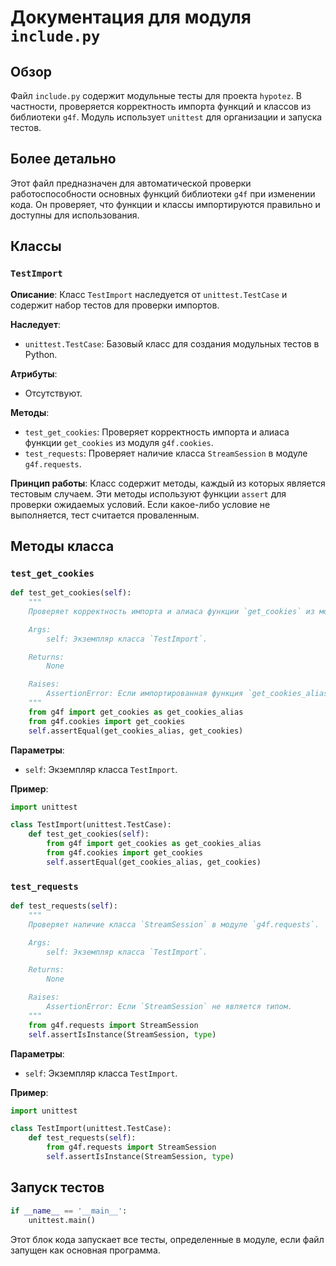 # Документация для модуля `include.py`

## Обзор

Файл `include.py` содержит модульные тесты для проекта `hypotez`. В частности, проверяется корректность импорта функций и классов из библиотеки `g4f`. Модуль использует `unittest` для организации и запуска тестов.

## Более детально

Этот файл предназначен для автоматической проверки работоспособности основных функций библиотеки `g4f` при изменении кода. Он проверяет, что функции и классы импортируются правильно и доступны для использования.

## Классы

### `TestImport`

**Описание**: Класс `TestImport` наследуется от `unittest.TestCase` и содержит набор тестов для проверки импортов.

**Наследует**:
- `unittest.TestCase`: Базовый класс для создания модульных тестов в Python.

**Атрибуты**:
- Отсутствуют.

**Методы**:
- `test_get_cookies`: Проверяет корректность импорта и алиаса функции `get_cookies` из модуля `g4f.cookies`.
- `test_requests`: Проверяет наличие класса `StreamSession` в модуле `g4f.requests`.

**Принцип работы**:
Класс содержит методы, каждый из которых является тестовым случаем. Эти методы используют функции `assert` для проверки ожидаемых условий. Если какое-либо условие не выполняется, тест считается проваленным.

## Методы класса

### `test_get_cookies`

```python
def test_get_cookies(self):
    """
    Проверяет корректность импорта и алиаса функции `get_cookies` из модуля `g4f.cookies`.

    Args:
        self: Экземпляр класса `TestImport`.

    Returns:
        None

    Raises:
        AssertionError: Если импортированная функция `get_cookies_alias` не совпадает с `get_cookies`.
    """
    from g4f import get_cookies as get_cookies_alias
    from g4f.cookies import get_cookies
    self.assertEqual(get_cookies_alias, get_cookies)
```

**Параметры**:
- `self`: Экземпляр класса `TestImport`.

**Пример**:
```python
import unittest

class TestImport(unittest.TestCase):
    def test_get_cookies(self):
        from g4f import get_cookies as get_cookies_alias
        from g4f.cookies import get_cookies
        self.assertEqual(get_cookies_alias, get_cookies)
```

### `test_requests`

```python
def test_requests(self):
    """
    Проверяет наличие класса `StreamSession` в модуле `g4f.requests`.

    Args:
        self: Экземпляр класса `TestImport`.

    Returns:
        None

    Raises:
        AssertionError: Если `StreamSession` не является типом.
    """
    from g4f.requests import StreamSession
    self.assertIsInstance(StreamSession, type)
```

**Параметры**:
- `self`: Экземпляр класса `TestImport`.

**Пример**:
```python
import unittest

class TestImport(unittest.TestCase):
    def test_requests(self):
        from g4f.requests import StreamSession
        self.assertIsInstance(StreamSession, type)
```

## Запуск тестов

```python
if __name__ == '__main__':
    unittest.main()
```

Этот блок кода запускает все тесты, определенные в модуле, если файл запущен как основная программа.